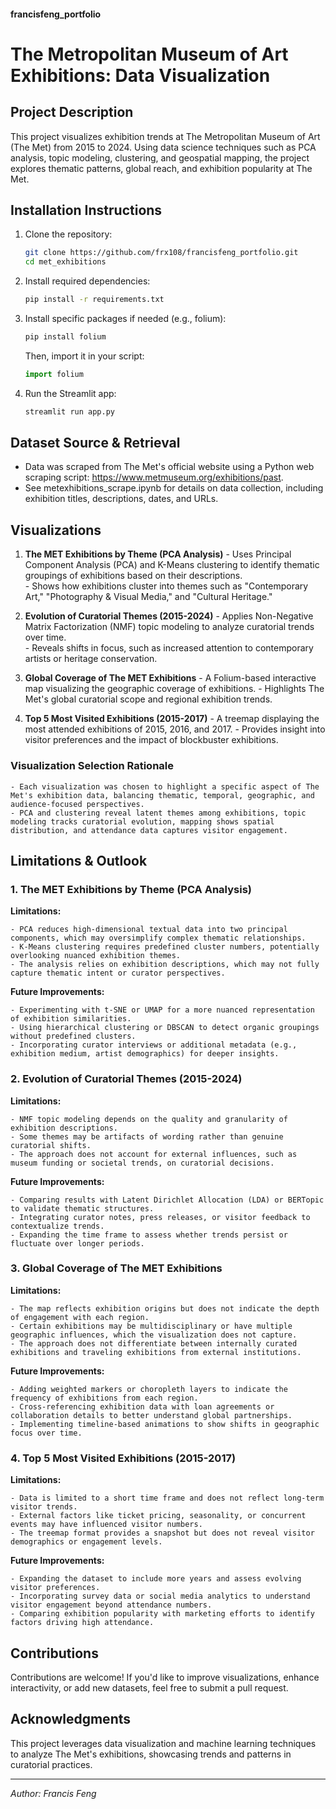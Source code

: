 #### francisfeng_portfolio

# The Metropolitan Museum of Art Exhibitions: Data Visualization

## Project Description
This project visualizes exhibition trends at The Metropolitan Museum of Art (The Met) from 2015 to 2024. Using data science techniques such as PCA analysis, topic modeling, clustering, and geospatial mapping, the project explores thematic patterns, global reach, and exhibition popularity at The Met.

## Installation Instructions
1. Clone the repository:
   ```sh
   git clone https://github.com/frx108/francisfeng_portfolio.git
   cd met_exhibitions
   ```
2. Install required dependencies:
   ```sh
   pip install -r requirements.txt
   ```
3. Install specific packages if needed (e.g., folium):
   ```sh
   pip install folium
   ```
   Then, import it in your script:
   ```python
   import folium
   ```
4. Run the Streamlit app:
   ```sh
   streamlit run app.py
   ```

## Dataset Source & Retrieval
- Data was scraped from The Met's official website using a Python web scraping script: https://www.metmuseum.org/exhibitions/past.
- See metexhibitions_scrape.ipynb for details on data collection, including exhibition titles, descriptions, dates, and URLs.

## Visualizations
1. **The MET Exhibitions by Theme (PCA Analysis)**
        - Uses Principal Component Analysis (PCA) and K-Means clustering to identify thematic groupings of exhibitions based on their descriptions.  
        - Shows how exhibitions cluster into themes such as "Contemporary Art," "Photography & Visual Media," and "Cultural Heritage." 

2. **Evolution of Curatorial Themes (2015-2024)**
        - Applies Non-Negative Matrix Factorization (NMF) topic modeling to analyze curatorial trends over time.  
        - Reveals shifts in focus, such as increased attention to contemporary artists or heritage conservation.

3. **Global Coverage of The MET Exhibitions**
        - A Folium-based interactive map visualizing the geographic coverage of exhibitions.
        - Highlights The Met's global curatorial scope and regional exhibition trends.

4. **Top 5 Most Visited Exhibitions (2015-2017)**
        - A treemap displaying the most attended exhibitions of 2015, 2016, and 2017.
        - Provides insight into visitor preferences and the impact of blockbuster exhibitions.

### Visualization Selection Rationale
    - Each visualization was chosen to highlight a specific aspect of The Met's exhibition data, balancing thematic, temporal, geographic, and audience-focused perspectives.  
    - PCA and clustering reveal latent themes among exhibitions, topic modeling tracks curatorial evolution, mapping shows spatial distribution, and attendance data captures visitor engagement. 

## Limitations & Outlook  

### 1. The MET Exhibitions by Theme (PCA Analysis)  

**Limitations:**

    - PCA reduces high-dimensional textual data into two principal components, which may oversimplify complex thematic relationships.  
    - K-Means clustering requires predefined cluster numbers, potentially overlooking nuanced exhibition themes.  
    - The analysis relies on exhibition descriptions, which may not fully capture thematic intent or curator perspectives.  

**Future Improvements:**

    - Experimenting with t-SNE or UMAP for a more nuanced representation of exhibition similarities.  
    - Using hierarchical clustering or DBSCAN to detect organic groupings without predefined clusters.  
    - Incorporating curator interviews or additional metadata (e.g., exhibition medium, artist demographics) for deeper insights.  

### 2. Evolution of Curatorial Themes (2015-2024)  

**Limitations:**  

    - NMF topic modeling depends on the quality and granularity of exhibition descriptions.  
    - Some themes may be artifacts of wording rather than genuine curatorial shifts.  
    - The approach does not account for external influences, such as museum funding or societal trends, on curatorial decisions.  

**Future Improvements:**  

    - Comparing results with Latent Dirichlet Allocation (LDA) or BERTopic to validate thematic structures.  
    - Integrating curator notes, press releases, or visitor feedback to contextualize trends.  
    - Expanding the time frame to assess whether trends persist or fluctuate over longer periods.  

### 3. Global Coverage of The MET Exhibitions  

**Limitations:**  

    - The map reflects exhibition origins but does not indicate the depth of engagement with each region.  
    - Certain exhibitions may be multidisciplinary or have multiple geographic influences, which the visualization does not capture.  
    - The approach does not differentiate between internally curated exhibitions and traveling exhibitions from external institutions.  

**Future Improvements:**  

    - Adding weighted markers or choropleth layers to indicate the frequency of exhibitions from each region.  
    - Cross-referencing exhibition data with loan agreements or collaboration details to better understand global partnerships.  
    - Implementing timeline-based animations to show shifts in geographic focus over time.  

### 4. Top 5 Most Visited Exhibitions (2015-2017)  

**Limitations:**  

    - Data is limited to a short time frame and does not reflect long-term visitor trends.  
    - External factors like ticket pricing, seasonality, or concurrent events may have influenced visitor numbers.  
    - The treemap format provides a snapshot but does not reveal visitor demographics or engagement levels.  

**Future Improvements:**  

    - Expanding the dataset to include more years and assess evolving visitor preferences.  
    - Incorporating survey data or social media analytics to understand visitor engagement beyond attendance numbers.  
    - Comparing exhibition popularity with marketing efforts to identify factors driving high attendance.  

## Contributions
Contributions are welcome! If you'd like to improve visualizations, enhance interactivity, or add new datasets, feel free to submit a pull request.

## Acknowledgments
This project leverages data visualization and machine learning techniques to analyze The Met's exhibitions, showcasing trends and patterns in curatorial practices.

---
*Author: Francis Feng*

